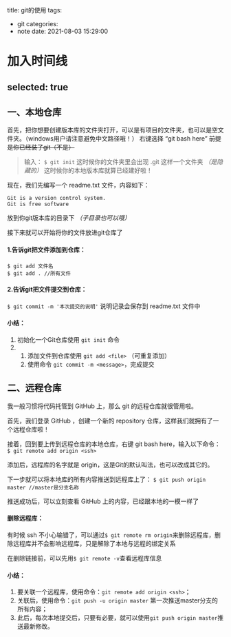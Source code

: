 title: git的使用
tags:
  - git
categories:
  - note
date: 2021-08-03 15:29:00
# 加入时间线
selected: true
---
## 一、本地仓库
首先，把你想要创建版本库的文件夹打开，可以是有项目的文件夹，也可以是空文件夹。（windows用户请注意避免中文路径哦！）
右键选择 “git bash here”  ~~前提是你已经装了git（不是）~~
> 输入：
``$ git init``
这时候你的文件夹里会出现 .git 这样一个文件夹 *（是隐藏的）*
这时候你的本地版本库就算已经建好啦！

现在，我们先编写一个 readme.txt 文件，内容如下：
```
Git is a version control system.
Git is free software
```
放到你git版本库的目录下 *（子目录也可以哦）*

接下来就可以开始将你的文件放进git仓库了
#### 1.告诉git把文件添加到仓库：
```
$ git add 文件名
$ git add . //所有文件
```
#### 2.告诉git把文件提交到仓库：
``$ git commit -m '本次提交的说明'``
说明记录会保存到 readme.txt 文件中

#### 小结：
1. 初始化一个Git仓库使用 ``git init`` 命令
2. 1. 添加文件到仓库使用 ``git add <file>`` （可重复添加）
   2. 使用命令 ``git commit -m <message>``，完成提交


## 二、远程仓库
我一般习惯将代码托管到 GitHub 上，那么 git 的远程仓库就很管用啦。

首先，我们登录 GitHub ，创建一个新的 repository 仓库，这样我们就拥有了一个远程仓库啦！

接着，回到要上传到远程仓库的本地仓库，右键 git bash here，输入以下命令：
``$ git remote add origin <ssh>``

添加后，远程库的名字就是 origin，这是Git的默认叫法，也可以改成其它的。

下一步就可以将本地库的所有内容推送到远程库上了：
``$ git push origin master //master是分支名称``  

推送成功后，可以立刻查看 GitHub 上的内容，已经跟本地的一模一样了

#### 删除远程库：
有时候 ssh 不小心输错了，可以通过``$ git remote rm origin``来删除远程库，删除远程库并不会影响远程库，只是解除了本地与远程的绑定关系

在删除链接前，可以先用``$ git remote -v``查看远程库信息

#### 小结：
1. 要关联一个远程库，使用命令：``git remote add origin <ssh>``；
2. 关联后，使用命令：``git push -u origin master`` 第一次推送master分支的所有内容；
3. 此后，每次本地提交后，只要有必要，就可以使用``git push origin master``推送最新修改。